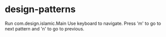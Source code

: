 design-patterns
===============

Run com.design.islamic.Main
Use keyboard to navigate. Press 'm' to go to next pattern and 'n' to go to previous.
